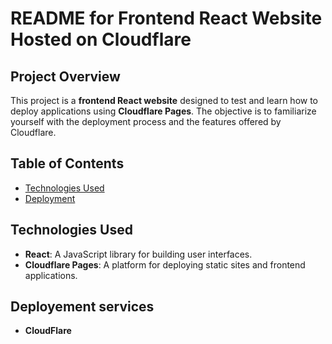 # README for Frontend React Website Hosted on Cloudflare

## Project Overview

This project is a **frontend React website** designed to test and learn how to deploy applications using **Cloudflare Pages**. The objective is to familiarize yourself with the deployment process and the features offered by Cloudflare.

## Table of Contents

- [Technologies Used](#technologies-used)
- [Deployment](#deployment)

## Technologies Used

- **React**: A JavaScript library for building user interfaces.
- **Cloudflare Pages**: A platform for deploying static sites and frontend applications.

## Deployement services

- **CloudFlare**

